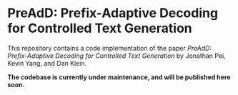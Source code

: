 # PreAdD: Prefix-Adaptive Decoding for Controlled Text Generation

This repository contains a code implementation of the paper *PreAdD: Prefix-Adaptive Decoding for Controlled Text Generation* by Jonathan Pei, Kevin Yang, and Dan Klein. 

**The codebase is currently under maintenance, and will be published here soon.**
